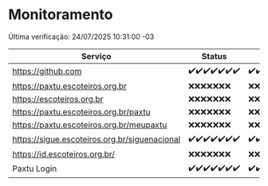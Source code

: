 # Monitoramento

Última verificação: 24/07/2025 10:31:00 -03

|Serviço|Status|Últimas 24h|
|---|---|---|
|https://github.com|<span title="2025-07-17: OK=23">✔️</span><span title="2025-07-18: OK=23">✔️</span><span title="2025-07-19: OK=23">✔️</span><span title="2025-07-20: OK=22">✔️</span><span title="2025-07-21: OK=22">✔️</span><span title="2025-07-22: OK=23">✔️</span><span title="2025-07-23: OK=12">✔️</span>|<span title="23/07/2025 10:31:00 -03 : 200">✔️</span><span title="23/07/2025 11:12:00 -03 : 200">✔️</span><span title="23/07/2025 12:11:00 -03 : 200">✔️</span><span title="23/07/2025 13:13:00 -03 : 200">✔️</span><span title="23/07/2025 14:13:00 -03 : 200">✔️</span><span title="23/07/2025 15:14:00 -03 : 200">✔️</span><span title="23/07/2025 16:10:00 -03 : 200">✔️</span><span title="23/07/2025 17:11:00 -03 : 200">✔️</span><span title="23/07/2025 18:10:00 -03 : 200">✔️</span><span title="23/07/2025 19:10:00 -03 : 200">✔️</span><span title="23/07/2025 20:10:00 -03 : 200">✔️</span><span title="23/07/2025 21:52:00 -03 : 200">✔️</span><span title="23/07/2025 23:51:00 -03 : 200">✔️</span><span title="24/07/2025 00:55:00 -03 : 200">✔️</span><span title="24/07/2025 01:30:00 -03 : 200">✔️</span><span title="24/07/2025 02:17:00 -03 : 200">✔️</span><span title="24/07/2025 03:16:00 -03 : 200">✔️</span><span title="24/07/2025 04:14:00 -03 : 200">✔️</span><span title="24/07/2025 05:14:00 -03 : 200">✔️</span><span title="24/07/2025 06:14:00 -03 : 200">✔️</span><span title="24/07/2025 07:11:00 -03 : 200">✔️</span><span title="24/07/2025 08:09:00 -03 : 200">✔️</span><span title="24/07/2025 09:20:00 -03 : 200">✔️</span><span title="24/07/2025 10:31:00 -03 : 200">✔️</span>|
|https://paxtu.escoteiros.org.br|<span title="2025-07-17: Falhas=23">❌</span><span title="2025-07-18: Falhas=23">❌</span><span title="2025-07-19: Falhas=23">❌</span><span title="2025-07-20: Falhas=22">❌</span><span title="2025-07-21: Falhas=22">❌</span><span title="2025-07-22: Falhas=23">❌</span><span title="2025-07-23: Falhas=12">❌</span>|<span title="23/07/2025 10:31:00 -03 : 403">❌</span><span title="23/07/2025 11:12:00 -03 : 403">❌</span><span title="23/07/2025 12:11:00 -03 : 403">❌</span><span title="23/07/2025 13:13:00 -03 : 403">❌</span><span title="23/07/2025 14:13:00 -03 : 403">❌</span><span title="23/07/2025 15:14:00 -03 : 403">❌</span><span title="23/07/2025 16:10:00 -03 : 403">❌</span><span title="23/07/2025 17:11:00 -03 : 403">❌</span><span title="23/07/2025 18:10:00 -03 : 403">❌</span><span title="23/07/2025 19:10:00 -03 : 403">❌</span><span title="23/07/2025 20:10:00 -03 : 403">❌</span><span title="23/07/2025 21:52:00 -03 : 403">❌</span><span title="23/07/2025 23:51:00 -03 : 403">❌</span><span title="24/07/2025 00:55:00 -03 : 403">❌</span><span title="24/07/2025 01:30:00 -03 : 403">❌</span><span title="24/07/2025 02:17:00 -03 : 403">❌</span><span title="24/07/2025 03:16:00 -03 : 403">❌</span><span title="24/07/2025 04:14:00 -03 : 403">❌</span><span title="24/07/2025 05:14:00 -03 : 403">❌</span><span title="24/07/2025 06:14:00 -03 : 403">❌</span><span title="24/07/2025 07:11:00 -03 : 403">❌</span><span title="24/07/2025 08:09:00 -03 : 403">❌</span><span title="24/07/2025 09:20:00 -03 : 403">❌</span><span title="24/07/2025 10:31:00 -03 : 403">❌</span>|
|https://escoteiros.org.br|<span title="2025-07-17: Falhas=23">❌</span><span title="2025-07-18: Falhas=23">❌</span><span title="2025-07-19: Falhas=23">❌</span><span title="2025-07-20: Falhas=22">❌</span><span title="2025-07-21: Falhas=22">❌</span><span title="2025-07-22: Falhas=23">❌</span><span title="2025-07-23: Falhas=12">❌</span>|<span title="23/07/2025 10:31:00 -03 : 403">❌</span><span title="23/07/2025 11:12:00 -03 : 403">❌</span><span title="23/07/2025 12:11:00 -03 : 403">❌</span><span title="23/07/2025 13:13:00 -03 : 403">❌</span><span title="23/07/2025 14:13:00 -03 : 403">❌</span><span title="23/07/2025 15:14:00 -03 : 403">❌</span><span title="23/07/2025 16:10:00 -03 : 403">❌</span><span title="23/07/2025 17:11:00 -03 : 403">❌</span><span title="23/07/2025 18:10:00 -03 : 403">❌</span><span title="23/07/2025 19:10:00 -03 : 403">❌</span><span title="23/07/2025 20:10:00 -03 : 403">❌</span><span title="23/07/2025 21:52:00 -03 : 403">❌</span><span title="23/07/2025 23:51:00 -03 : 403">❌</span><span title="24/07/2025 00:55:00 -03 : 403">❌</span><span title="24/07/2025 01:30:00 -03 : 403">❌</span><span title="24/07/2025 02:17:00 -03 : 403">❌</span><span title="24/07/2025 03:16:00 -03 : 403">❌</span><span title="24/07/2025 04:14:00 -03 : 403">❌</span><span title="24/07/2025 05:14:00 -03 : 403">❌</span><span title="24/07/2025 06:14:00 -03 : 403">❌</span><span title="24/07/2025 07:11:00 -03 : 403">❌</span><span title="24/07/2025 08:09:00 -03 : 403">❌</span><span title="24/07/2025 09:20:00 -03 : 403">❌</span><span title="24/07/2025 10:31:00 -03 : 403">❌</span>|
|https://paxtu.escoteiros.org.br/paxtu|<span title="2025-07-17: Falhas=23">❌</span><span title="2025-07-18: Falhas=23">❌</span><span title="2025-07-19: Falhas=23">❌</span><span title="2025-07-20: Falhas=22">❌</span><span title="2025-07-21: Falhas=22">❌</span><span title="2025-07-22: Falhas=23">❌</span><span title="2025-07-23: Falhas=12">❌</span>|<span title="23/07/2025 10:31:00 -03 : 403">❌</span><span title="23/07/2025 11:12:00 -03 : 403">❌</span><span title="23/07/2025 12:11:00 -03 : 403">❌</span><span title="23/07/2025 13:13:00 -03 : 403">❌</span><span title="23/07/2025 14:13:00 -03 : 403">❌</span><span title="23/07/2025 15:14:00 -03 : 403">❌</span><span title="23/07/2025 16:10:00 -03 : 403">❌</span><span title="23/07/2025 17:11:00 -03 : 403">❌</span><span title="23/07/2025 18:10:00 -03 : 403">❌</span><span title="23/07/2025 19:10:00 -03 : 403">❌</span><span title="23/07/2025 20:10:00 -03 : 403">❌</span><span title="23/07/2025 21:52:00 -03 : 403">❌</span><span title="23/07/2025 23:51:00 -03 : 403">❌</span><span title="24/07/2025 00:55:00 -03 : 403">❌</span><span title="24/07/2025 01:30:00 -03 : 403">❌</span><span title="24/07/2025 02:17:00 -03 : 403">❌</span><span title="24/07/2025 03:16:00 -03 : 403">❌</span><span title="24/07/2025 04:14:00 -03 : 403">❌</span><span title="24/07/2025 05:14:00 -03 : 403">❌</span><span title="24/07/2025 06:14:00 -03 : 403">❌</span><span title="24/07/2025 07:11:00 -03 : 403">❌</span><span title="24/07/2025 08:09:00 -03 : 403">❌</span><span title="24/07/2025 09:20:00 -03 : 403">❌</span><span title="24/07/2025 10:31:00 -03 : 403">❌</span>|
|https://paxtu.escoteiros.org.br/meupaxtu|<span title="2025-07-17: Falhas=23">❌</span><span title="2025-07-18: Falhas=23">❌</span><span title="2025-07-19: Falhas=23">❌</span><span title="2025-07-20: Falhas=22">❌</span><span title="2025-07-21: Falhas=22">❌</span><span title="2025-07-22: Falhas=23">❌</span><span title="2025-07-23: Falhas=12">❌</span>|<span title="23/07/2025 10:31:00 -03 : 403">❌</span><span title="23/07/2025 11:12:00 -03 : 403">❌</span><span title="23/07/2025 12:11:00 -03 : 403">❌</span><span title="23/07/2025 13:13:00 -03 : 403">❌</span><span title="23/07/2025 14:13:00 -03 : 403">❌</span><span title="23/07/2025 15:14:00 -03 : 403">❌</span><span title="23/07/2025 16:10:00 -03 : 403">❌</span><span title="23/07/2025 17:11:00 -03 : 403">❌</span><span title="23/07/2025 18:10:00 -03 : 403">❌</span><span title="23/07/2025 19:10:00 -03 : 403">❌</span><span title="23/07/2025 20:10:00 -03 : 403">❌</span><span title="23/07/2025 21:52:00 -03 : 403">❌</span><span title="23/07/2025 23:51:00 -03 : 403">❌</span><span title="24/07/2025 00:55:00 -03 : 403">❌</span><span title="24/07/2025 01:30:00 -03 : 403">❌</span><span title="24/07/2025 02:17:00 -03 : 403">❌</span><span title="24/07/2025 03:16:00 -03 : 403">❌</span><span title="24/07/2025 04:14:00 -03 : 403">❌</span><span title="24/07/2025 05:14:00 -03 : 403">❌</span><span title="24/07/2025 06:14:00 -03 : 403">❌</span><span title="24/07/2025 07:11:00 -03 : 403">❌</span><span title="24/07/2025 08:09:00 -03 : 403">❌</span><span title="24/07/2025 09:20:00 -03 : 403">❌</span><span title="24/07/2025 10:31:00 -03 : 403">❌</span>|
|https://sigue.escoteiros.org.br/siguenacional|<span title="2025-07-17: OK=23">✔️</span><span title="2025-07-18: OK=23">✔️</span><span title="2025-07-19: OK=23">✔️</span><span title="2025-07-20: OK=22">✔️</span><span title="2025-07-21: OK=22">✔️</span><span title="2025-07-22: OK=23">✔️</span><span title="2025-07-23: OK=12">✔️</span>|<span title="23/07/2025 10:31:00 -03 : 200">✔️</span><span title="23/07/2025 11:12:00 -03 : 200">✔️</span><span title="23/07/2025 12:11:00 -03 : 200">✔️</span><span title="23/07/2025 13:13:00 -03 : 200">✔️</span><span title="23/07/2025 14:13:00 -03 : 200">✔️</span><span title="23/07/2025 15:14:00 -03 : 200">✔️</span><span title="23/07/2025 16:10:00 -03 : 200">✔️</span><span title="23/07/2025 17:11:00 -03 : 200">✔️</span><span title="23/07/2025 18:10:00 -03 : 200">✔️</span><span title="23/07/2025 19:10:00 -03 : 200">✔️</span><span title="23/07/2025 20:10:00 -03 : 200">✔️</span><span title="23/07/2025 21:52:00 -03 : 200">✔️</span><span title="23/07/2025 23:51:00 -03 : 200">✔️</span><span title="24/07/2025 00:55:00 -03 : 200">✔️</span><span title="24/07/2025 01:30:00 -03 : 200">✔️</span><span title="24/07/2025 02:17:00 -03 : 200">✔️</span><span title="24/07/2025 03:16:00 -03 : 200">✔️</span><span title="24/07/2025 04:14:00 -03 : 200">✔️</span><span title="24/07/2025 05:14:00 -03 : 200">✔️</span><span title="24/07/2025 06:14:00 -03 : 200">✔️</span><span title="24/07/2025 07:11:00 -03 : 200">✔️</span><span title="24/07/2025 08:09:00 -03 : 200">✔️</span><span title="24/07/2025 09:20:00 -03 : 200">✔️</span><span title="24/07/2025 10:31:00 -03 : 200">✔️</span>|
|https://id.escoteiros.org.br/|<span title="2025-07-17: Falhas=23">❌</span><span title="2025-07-18: Falhas=23">❌</span><span title="2025-07-19: Falhas=23">❌</span><span title="2025-07-20: Falhas=22">❌</span><span title="2025-07-21: Falhas=22">❌</span><span title="2025-07-22: Falhas=23">❌</span><span title="2025-07-23: Falhas=12">❌</span>|<span title="23/07/2025 10:31:00 -03 : 403">❌</span><span title="23/07/2025 11:12:00 -03 : 403">❌</span><span title="23/07/2025 12:11:00 -03 : 403">❌</span><span title="23/07/2025 13:13:00 -03 : 403">❌</span><span title="23/07/2025 14:13:00 -03 : 403">❌</span><span title="23/07/2025 15:14:00 -03 : 403">❌</span><span title="23/07/2025 16:10:00 -03 : 403">❌</span><span title="23/07/2025 17:11:00 -03 : 403">❌</span><span title="23/07/2025 18:10:00 -03 : 403">❌</span><span title="23/07/2025 19:10:00 -03 : 403">❌</span><span title="23/07/2025 20:10:00 -03 : 403">❌</span><span title="23/07/2025 21:52:00 -03 : 403">❌</span><span title="23/07/2025 23:51:00 -03 : 403">❌</span><span title="24/07/2025 00:55:00 -03 : 403">❌</span><span title="24/07/2025 01:30:00 -03 : 403">❌</span><span title="24/07/2025 02:17:00 -03 : 403">❌</span><span title="24/07/2025 03:16:00 -03 : 403">❌</span><span title="24/07/2025 04:14:00 -03 : 403">❌</span><span title="24/07/2025 05:14:00 -03 : 403">❌</span><span title="24/07/2025 06:14:00 -03 : 403">❌</span><span title="24/07/2025 07:11:00 -03 : 403">❌</span><span title="24/07/2025 08:09:00 -03 : 403">❌</span><span title="24/07/2025 09:20:00 -03 : 403">❌</span><span title="24/07/2025 10:31:00 -03 : 403">❌</span>|
|Paxtu Login|<span title="2025-07-17: OK=23">✔️</span><span title="2025-07-18: OK=23">✔️</span><span title="2025-07-19: OK=23">✔️</span><span title="2025-07-20: OK=22">✔️</span><span title="2025-07-21: OK=22">✔️</span><span title="2025-07-22: OK=23">✔️</span><span title="2025-07-23: OK=12">✔️</span>|<span title="23/07/2025 10:31:00 -03 : 200">✔️</span><span title="23/07/2025 11:12:00 -03 : 200">✔️</span><span title="23/07/2025 12:11:00 -03 : 200">✔️</span><span title="23/07/2025 13:13:00 -03 : 200">✔️</span><span title="23/07/2025 14:13:00 -03 : 200">✔️</span><span title="23/07/2025 15:14:00 -03 : 200">✔️</span><span title="23/07/2025 16:10:00 -03 : 200">✔️</span><span title="23/07/2025 17:11:00 -03 : 200">✔️</span><span title="23/07/2025 18:10:00 -03 : 200">✔️</span><span title="23/07/2025 19:10:00 -03 : 200">✔️</span><span title="23/07/2025 20:10:00 -03 : 200">✔️</span><span title="23/07/2025 21:52:00 -03 : 200">✔️</span><span title="23/07/2025 23:51:00 -03 : 200">✔️</span><span title="24/07/2025 00:55:00 -03 : 200">✔️</span><span title="24/07/2025 01:30:00 -03 : 200">✔️</span><span title="24/07/2025 02:17:00 -03 : 200">✔️</span><span title="24/07/2025 03:16:00 -03 : 200">✔️</span><span title="24/07/2025 04:14:00 -03 : 200">✔️</span><span title="24/07/2025 05:14:00 -03 : 200">✔️</span><span title="24/07/2025 06:14:00 -03 : 200">✔️</span><span title="24/07/2025 07:11:00 -03 : 200">✔️</span><span title="24/07/2025 08:09:00 -03 : 200">✔️</span><span title="24/07/2025 09:20:00 -03 : 200">✔️</span><span title="24/07/2025 10:31:00 -03 : 200">✔️</span>|
